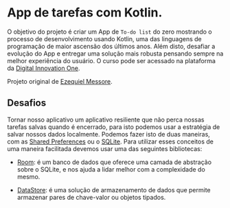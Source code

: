 # App de tarefas com Kotlin.

O objetivo do projeto é criar um App de `To-do list` do zero mostrando o processo de desenvolvimento usando Kotlin, uma das linguagens de programação de maior ascensão dos últimos anos.
Além disto, desafiar a evolução do App e entregar uma solução mais robusta pensando sempre na melhor experiência do usuário.
O curso pode ser acessado na plataforma da [Digital Innovation One](https://digitalinnovation.one/).

Projeto original de [Ezequiel Messore](https://github.com/EzequielMessore).

## Desafios

Tornar nosso aplicativo um aplicativo resiliente que não perca nossas tarefas salvas quando é encerrado, para isto podemos usar a estratégia de salvar nossos dados localmente.
Podemos fazer isto de duas maneiras, com as [Shared Preferences](https://developer.android.com/training/data-storage/shared-preferences?hl=pt-br) ou o [SQLite](https://developer.android.com/training/data-storage/sqlite).
Para utilizar esses conceitos de uma maneira facilitada devemos usar uma das seguintes bibliotecas:

- [Room](https://developer.android.com/training/data-storage/room): é um banco de dados que oferece uma camada de abstração sobre o SQLite, e nos ajuda a lidar melhor com a complexidade do mesmo.

- [DataStore](https://developer.android.com/topic/libraries/architecture/datastore?hl=pt-br): é uma solução de armazenamento de dados que permite armazenar pares de chave-valor ou objetos tipados.

